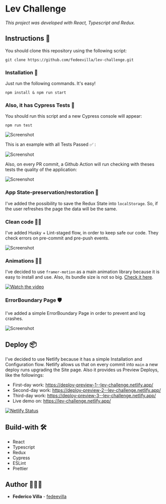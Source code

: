 # Lev Challenge

_This project was developed with React, Typescript and Redux._

## Instructions 🚀

You should clone this repository using the following script:

```
git clone https://github.com/fedeevilla/lev-challenge.git
```

### Installation 🔧

Just run the following commands. It's easy!

```
npm install & npm run start
```

### Also, it has Cypress Tests 🚨

You should run this script and a new Cypress console will appear:

```
npm run test
```

![Screenshot](https://res.cloudinary.com/dml0ec1xe/image/upload/v1646418078/gxb7b1hwu5dhmhl9tx9u.png)

This is an example with all Tests Passed ✅ :

![Screenshot](https://res.cloudinary.com/dml0ec1xe/image/upload/v1646417893/j7zvdrn171nrdy5q1v8j.png)

Also, on every PR commit, a Github Action will run checking with theses tests the quality of the application:

![Screenshot](https://res.cloudinary.com/dml0ec1xe/image/upload/v1646417892/y4njmikhxycktwowughe.png)

### App State-preservation/restoration 🔄

I've added the possibility to save the Redux State into `localStorage`. So, if the user refreshes the page the data will be the same.

### Clean code 💅🏻

I've added Husky + Lint-staged flow, in order to keep safe our code. They check errors on pre-commit and pre-push events.

![Screenshot](https://res.cloudinary.com/dml0ec1xe/image/upload/v1646486266/pxtrkefcot52cxz5vfds.png)

### Animations 💃🏻

I've decided to use `framer-motion` as a main animation library because it is easy to install and use. Also, its bundle size is not so big. [Check it here](https://bundlephobia.com/package/framer-motion@6.2.8).

[![Watch the video](https://res.cloudinary.com/dml0ec1xe/video/upload/v1646493653/vhhaicsizqt0ebxhsfxs.png)](https://res.cloudinary.com/dml0ec1xe/video/upload/v1646493653/vhhaicsizqt0ebxhsfxs.mp4)

### ErrorBoundary Page 🛡

I've added a simple ErrorBoundary Page in order to prevent and log crashes.

![Screenshot](https://res.cloudinary.com/dml0ec1xe/image/upload/v1646495932/akp0f2i3eaj7vlkqjvtr.png)

## Deploy 📦

I've decided to use Netlify because it has a simple Installation and Configuration flow. Netlify allows us that on every commit into `main` a new deploy runs upgrading the Site page. Also it provides us Preview Deploys, like the followings:

- First-day work: https://deploy-preview-1--lev-challenge.netlify.app/
- Second-day work: https://deploy-preview-2--lev-challenge.netlify.app/
- Third-day work: https://deploy-preview-3--lev-challenge.netlify.app/
- Live demo on: https://lev-challenge.netlify.app/

[![Netlify Status](https://api.netlify.com/api/v1/badges/9b3fc7f9-5dc5-474b-9d76-fd9bbcfac191/deploy-status)](https://app.netlify.com/sites/lev-challenge/deploys)

## Build-with 🛠️

- React
- Typescript
- Redux
- Cypress
- ESLint
- Prettier

## Author 👨🏻‍💻

- **Federico Villa** - [fedeevilla](https://github.com/fedeevilla)
